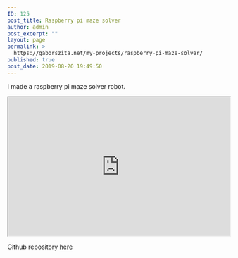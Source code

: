 ```yaml
---
ID: 125
post_title: Raspberry pi maze solver
author: admin
post_excerpt: ""
layout: page
permalink: >
  https://gaborszita.net/my-projects/raspberry-pi-maze-solver/
published: true
post_date: 2019-08-20 19:49:50
---
```

<!-- wp:paragraph -->
<p>I made a raspberry pi maze solver robot.</p>
<!-- /wp:paragraph -->

<!-- wp:html -->
<iframe width="100%" height="315" src="https://www.youtube.com/embed/M53tOSj7gX4" allowfullscreen=""></iframe>
<!-- /wp:html -->

<!-- wp:paragraph -->
<p>Github repository <a href="https://github.com/gaborszita/rpi-maze-solver">here</a></p>
<!-- /wp:paragraph -->